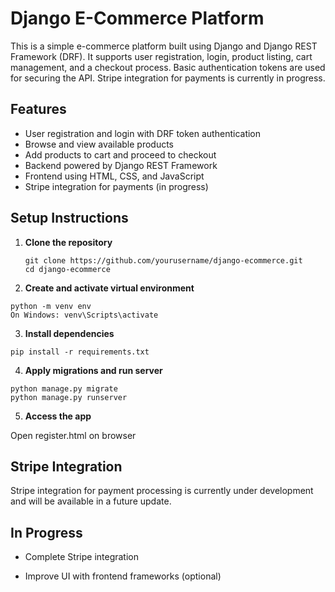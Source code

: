 #  Django E-Commerce Platform

This is a simple e-commerce platform built using Django and Django REST Framework (DRF). It supports user registration, login, product listing, cart management, and a checkout process. Basic authentication tokens are used for securing the API. Stripe integration for payments is currently in progress.

## Features

- User registration and login with DRF token authentication
- Browse and view available products
- Add products to cart and proceed to checkout
- Backend powered by Django REST Framework
- Frontend using HTML, CSS, and JavaScript
- Stripe integration for payments (in progress)

## Setup Instructions

1. **Clone the repository**  
   ```
   git clone https://github.com/yourusername/django-ecommerce.git
   cd django-ecommerce
   ```
   
2. **Create and activate virtual environment**

```
python -m venv env
On Windows: venv\Scripts\activate
```

3. **Install dependencies**

```
pip install -r requirements.txt
```

4. **Apply migrations and run server**

```
python manage.py migrate
python manage.py runserver
```
5. **Access the app**
   
Open register.html on browser

## Stripe Integration

Stripe integration for payment processing is currently under development and will be available in a future update.

## In Progress

- Complete Stripe integration

- Improve UI with frontend frameworks (optional)

